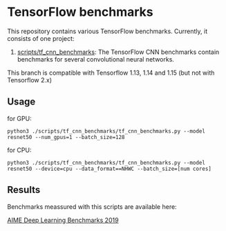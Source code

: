 # TensorFlow benchmarks
This repository contains various TensorFlow benchmarks. Currently, it consists of one project:

1. [scripts/tf_cnn_benchmarks](https://github.com/tensorflow/benchmarks/tree/master/scripts/tf_cnn_benchmarks): The TensorFlow CNN benchmarks contain benchmarks for several convolutional neural networks.

This branch is compatible with Tensorflow 1.13, 1.14 and 1.15 (but not with Tensorflow 2.x)

## Usage

for GPU:

```
python3 ./scripts/tf_cnn_benchmarks/tf_cnn_benchmarks.py --model resnet50 --num_gpus=1 --batch_size=128
```

for CPU:

```
python3 ./scripts/tf_cnn_benchmarks/tf_cnn_benchmarks.py --model resnet50 --device=cpu --data_format==NHWC --batch_size=[num cores]
```

## Results

Benchmarks meassured with this scripts are available here:

[AIME Deep Learning Benchmarks 2019](https://www.aime.info/blog/deep-learning-gpu-benchmarks-2019/)
